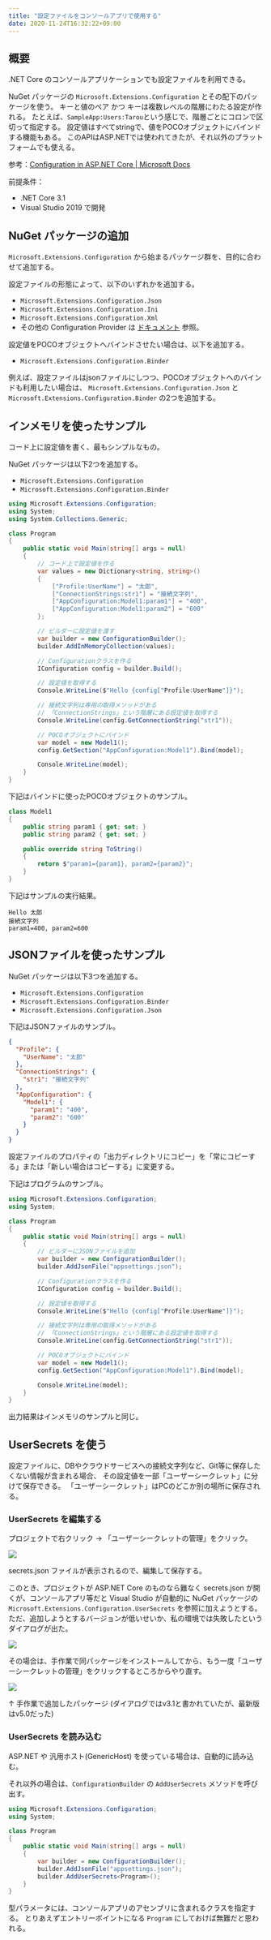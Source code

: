 ```yaml
---
title: "設定ファイルをコンソールアプリで使用する"
date: 2020-11-24T16:32:22+09:00
---
```

## 概要
.NET Core のコンソールアプリケーションでも設定ファイルを利用できる。

NuGet パッケージの `Microsoft.Extensions.Configuration` とその配下のパッケージを使う。
キーと値のペア かつ キーは複数レベルの階層にわたる設定が作れる。
たとえば、`SampleApp:Users:Tarou`という感じで、階層ごとにコロンで区切って指定する。
設定値はすべてstringで、値をPOCOオブジェクトにバインドする機能もある。
このAPIはASP.NETでは使われてきたが、それ以外のプラットフォームでも使える。

参考：[Configuration in ASP.NET Core | Microsoft Docs](https://docs.microsoft.com/en-us/aspnet/core/fundamentals/configuration/?view=aspnetcore-5.0)

前提条件：

* .NET Core 3.1
* Visual Studio 2019 で開発

## NuGet パッケージの追加
`Microsoft.Extensions.Configuration` から始まるパッケージ群を、目的に合わせて追加する。

設定ファイルの形態によって、以下のいずれかを追加する。

* `Microsoft.Extensions.Configuration.Json`
* `Microsoft.Extensions.Configuration.Ini`
* `Microsoft.Extensions.Configuration.Xml`
* その他の Configuration Provider は [ドキュメント](https://docs.microsoft.com/en-us/aspnet/core/fundamentals/configuration#cp) 参照。

設定値をPOCOオブジェクトへバインドさせたい場合は、以下を追加する。

* `Microsoft.Extensions.Configuration.Binder`

例えば、設定ファイルはjsonファイルにしつつ、POCOオブジェクトへのバインドも利用したい場合は、
`Microsoft.Extensions.Configuration.Json` と `Microsoft.Extensions.Configuration.Binder` の2つを追加する。

## インメモリを使ったサンプル
コード上に設定値を書く、最もシンプルなもの。

NuGet パッケージは以下2つを追加する。

* `Microsoft.Extensions.Configuration`
* `Microsoft.Extensions.Configuration.Binder`

```csharp
using Microsoft.Extensions.Configuration;
using System;
using System.Collections.Generic;

class Program
{
    public static void Main(string[] args = null)
    {
        // コード上で設定値を作る
        var values = new Dictionary<string, string>()
        {
            ["Profile:UserName"] = "太郎",
            ["ConnectionStrings:str1"] = "接続文字列",
            ["AppConfiguration:Model1:param1"] = "400",
            ["AppConfiguration:Model1:param2"] = "600"
        };

        // ビルダーに設定値を渡す
        var builder = new ConfigurationBuilder();
        builder.AddInMemoryCollection(values);

        // Configurationクラスを作る
        IConfiguration config = builder.Build();

        // 設定値を取得する
        Console.WriteLine($"Hello {config["Profile:UserName"]}");

        // 接続文字列は専用の取得メソッドがある
        // 「ConnectionStrings」という階層にある設定値を取得する
        Console.WriteLine(config.GetConnectionString("str1"));

        // POCOオブジェクトにバインド
        var model = new Model1();
        config.GetSection("AppConfiguration:Model1").Bind(model);

        Console.WriteLine(model);
    }
}
```

下記はバインドに使ったPOCOオブジェクトのサンプル。

```csharp
class Model1
{
    public string param1 { get; set; }
    public string param2 { get; set; }

    public override string ToString()
    {
        return $"param1={param1}, param2={param2}";
    }
}
```

下記はサンプルの実行結果。

```
Hello 太郎
接続文字列
param1=400, param2=600
```

## JSONファイルを使ったサンプル
NuGet パッケージは以下3つを追加する。

* `Microsoft.Extensions.Configuration`
* `Microsoft.Extensions.Configuration.Binder`
* `Microsoft.Extensions.Configuration.Json`

下記はJSONファイルのサンプル。

```json
{
  "Profile": {
    "UserName": "太郎"
  },
  "ConnectionStrings": {
    "str1": "接続文字列"
  },
  "AppConfiguration": {
    "Model1": {
      "param1": "400",
      "param2": "600"
    }
  }
}
```

設定ファイルのプロパティの「出力ディレクトリにコピー」を「常にコピーする」または「新しい場合はコピーする」に変更する。

下記はプログラムのサンプル。

```csharp
using Microsoft.Extensions.Configuration;
using System;

class Program
{
    public static void Main(string[] args = null)
    {
        // ビルダーにJSONファイルを追加
        var builder = new ConfigurationBuilder();
        builder.AddJsonFile("appsettings.json");

        // Configurationクラスを作る
        IConfiguration config = builder.Build();

        // 設定値を取得する
        Console.WriteLine($"Hello {config["Profile:UserName"]}");

        // 接続文字列は専用の取得メソッドがある
        // 「ConnectionStrings」という階層にある設定値を取得する
        Console.WriteLine(config.GetConnectionString("str1"));

        // POCOオブジェクトにバインド
        var model = new Model1();
        config.GetSection("AppConfiguration:Model1").Bind(model);

        Console.WriteLine(model);
    }
}
```

出力結果はインメモリのサンプルと同じ。

## UserSecrets を使う
設定ファイルに、DBやクラウドサービスへの接続文字列など、Git等に保存したくない情報が含まれる場合、
その設定値を一部「ユーザーシークレット」に分けて保存できる。
「ユーザーシークレット」はPCのどこか別の場所に保存される。

### UserSecrets を編集する
プロジェクトで右クリック → 「ユーザーシークレットの管理」をクリック。

![](2020-12-22-13-02-42.png)

secrets.json ファイルが表示されるので、編集して保存する。

このとき、プロジェクトが ASP.NET Core のものなら難なく secrets.json が開くが、コンソールアプリ等だと
Visual Studio が自動的に NuGet パッケージの `Microsoft.Extensions.Configuration.UserSecrets` を参照に加えようとする。
ただ、追加しようとするバージョンが低いせいか、私の環境では失敗したというダイアログが出た。

![](2020-12-22-13-18-45.png)

その場合は、手作業で同パッケージをインストールしてから、もう一度「ユーザーシークレットの管理」をクリックするところからやり直す。

![](2020-12-22-13-20-01.png)

↑ 手作業で追加したパッケージ (ダイアログではv3.1と書かれていたが、最新版はv5.0だった)

### UserSecrets を読み込む
ASP.NET や 汎用ホスト(GenericHost) を使っている場合は、自動的に読み込む。

それ以外の場合は、`ConfigurationBuilder` の `AddUserSecrets` メソッドを呼び出す。

```cs {hl_lines=[10]}
using Microsoft.Extensions.Configuration;
using System;

class Program
{
    public static void Main(string[] args = null)
    {
        var builder = new ConfigurationBuilder();
        builder.AddJsonFile("appsettings.json");
        builder.AddUserSecrets<Program>();
    }
}
```

型パラメータには、コンソールアプリのアセンブリに含まれるクラスを指定する。
とりあえずエントリーポイントになる `Program` にしておけば無難だと思われる。
